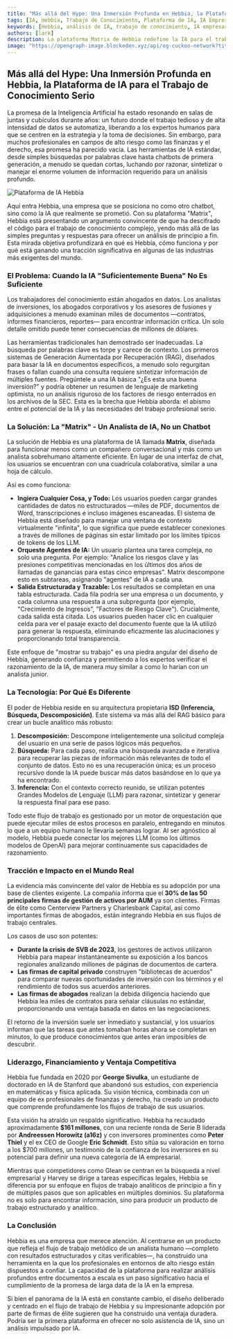 ```yaml
---
title: "Más allá del Hype: Una Inmersión Profunda en Hebbia, la Plataforma de IA para el Trabajo de Conocimiento Serio"
tags: [IA, Hebbia, Trabajo de Conocimiento, Plataforma de IA, IA Empresarial]
keywords: [Hebbia, análisis de IA, trabajo de conocimiento, IA empresarial, plataforma de IA, arquitectura ISD]
authors: [lark]
description: La plataforma Matrix de Hebbia redefine la IA para el trabajo de conocimiento, ofreciendo una solución robusta para el análisis de datos complejos en finanzas y derecho. Descubra cómo su arquitectura ISD única y sus resultados estructurados están transformando industrias.
image: "https://opengraph-image.blockeden.xyz/api/og-cuckoo-network?title=M%C3%A1s%20all%C3%A1%20del%20Hype%3A%20Una%20Inmersi%C3%B3n%20Profunda%20en%20Hebbia%2C%20la%20Plataforma%20de%20IA%20para%20el%20Trabajo%20de%20Conocimiento%20Serio"
---
```


## Más allá del Hype: Una Inmersión Profunda en Hebbia, la Plataforma de IA para el Trabajo de Conocimiento Serio

La promesa de la Inteligencia Artificial ha estado resonando en salas de juntas y cubículos durante años: un futuro donde el trabajo tedioso y de alta intensidad de datos se automatiza, liberando a los expertos humanos para que se centren en la estrategia y la toma de decisiones. Sin embargo, para muchos profesionales en campos de alto riesgo como las finanzas y el derecho, esa promesa ha parecido vacía. Las herramientas de IA estándar, desde simples búsquedas por palabras clave hasta chatbots de primera generación, a menudo se quedan cortas, luchando por razonar, sintetizar o manejar el enorme volumen de información requerido para un análisis profundo.

![Plataforma de IA Hebbia](https://opengraph-image.blockeden.xyz/api/og-cuckoo-network?title=M%C3%A1s%20all%C3%A1%20del%20Hype%3A%20Una%20Inmersi%C3%B3n%20Profunda%20en%20Hebbia%2C%20la%20Plataforma%20de%20IA%20para%20el%20Trabajo%20de%20Conocimiento%20Serio)

Aquí entra Hebbia, una empresa que se posiciona no como otro chatbot, sino como la IA que realmente se prometió. Con su plataforma "Matrix", Hebbia está presentando un argumento convincente de que ha descifrado el código para el trabajo de conocimiento complejo, yendo más allá de las simples preguntas y respuestas para ofrecer un análisis de principio a fin. Esta mirada objetiva profundizará en qué es Hebbia, cómo funciona y por qué está ganando una tracción significativa en algunas de las industrias más exigentes del mundo.

### El Problema: Cuando la IA "Suficientemente Buena" No Es Suficiente

Los trabajadores del conocimiento están ahogados en datos. Los analistas de inversiones, los abogados corporativos y los asesores de fusiones y adquisiciones a menudo examinan miles de documentos —contratos, informes financieros, reportes— para encontrar información crítica. Un solo detalle omitido puede tener consecuencias de millones de dólares.

Las herramientas tradicionales han demostrado ser inadecuadas. La búsqueda por palabras clave es torpe y carece de contexto. Los primeros sistemas de Generación Aumentada por Recuperación (RAG), diseñados para basar la IA en documentos específicos, a menudo solo regurgitan frases o fallan cuando una consulta requiere sintetizar información de múltiples fuentes. Pregúntele a una IA básica "¿Es esta una buena inversión?" y podría obtener un resumen de lenguaje de marketing optimista, no un análisis riguroso de los factores de riesgo enterrados en los archivos de la SEC. Esta es la brecha que Hebbia aborda: el abismo entre el potencial de la IA y las necesidades del trabajo profesional serio.

### La Solución: La "Matrix" - Un Analista de IA, No un Chatbot

La solución de Hebbia es una plataforma de IA llamada **Matrix**, diseñada para funcionar menos como un compañero conversacional y más como un analista sobrehumano altamente eficiente. En lugar de una interfaz de chat, los usuarios se encuentran con una cuadrícula colaborativa, similar a una hoja de cálculo.

Así es como funciona:
*   **Ingiera Cualquier Cosa, y Todo:** Los usuarios pueden cargar grandes cantidades de datos no estructurados —miles de PDF, documentos de Word, transcripciones e incluso imágenes escaneadas. El sistema de Hebbia está diseñado para manejar una ventana de contexto virtualmente "infinita", lo que significa que puede establecer conexiones a través de millones de páginas sin estar limitado por los límites típicos de tokens de los LLM.
*   **Orqueste Agentes de IA:** Un usuario plantea una tarea compleja, no solo una pregunta. Por ejemplo: "Analice los riesgos clave y las presiones competitivas mencionadas en los últimos dos años de llamadas de ganancias para estas cinco empresas". Matrix descompone esto en subtareas, asignando "agentes" de IA a cada una.
*   **Salida Estructurada y Trazable:** Los resultados se completan en una tabla estructurada. Cada fila podría ser una empresa o un documento, y cada columna una respuesta a una subpregunta (por ejemplo, "Crecimiento de Ingresos", "Factores de Riesgo Clave"). Crucialmente, cada salida está citada. Los usuarios pueden hacer clic en cualquier celda para ver el pasaje exacto del documento fuente que la IA utilizó para generar la respuesta, eliminando eficazmente las alucinaciones y proporcionando total transparencia.

Este enfoque de "mostrar su trabajo" es una piedra angular del diseño de Hebbia, generando confianza y permitiendo a los expertos verificar el razonamiento de la IA, de manera muy similar a como lo harían con un analista junior.

### La Tecnología: Por Qué Es Diferente

El poder de Hebbia reside en su arquitectura propietaria **ISD (Inferencia, Búsqueda, Descomposición)**. Este sistema va más allá del RAG básico para crear un bucle analítico más robusto:

1.  **Descomposición:** Descompone inteligentemente una solicitud compleja del usuario en una serie de pasos lógicos más pequeños.
2.  **Búsqueda:** Para cada paso, realiza una búsqueda avanzada e iterativa para recuperar las piezas de información más relevantes de todo el conjunto de datos. Esto no es una recuperación única; es un proceso recursivo donde la IA puede buscar más datos basándose en lo que ya ha encontrado.
3.  **Inferencia:** Con el contexto correcto reunido, se utilizan potentes Grandes Modelos de Lenguaje (LLM) para razonar, sintetizar y generar la respuesta final para ese paso.

Todo este flujo de trabajo es gestionado por un motor de orquestación que puede ejecutar miles de estos procesos en paralelo, entregando en minutos lo que a un equipo humano le llevaría semanas lograr. Al ser agnóstico al modelo, Hebbia puede conectar los mejores LLM (como los últimos modelos de OpenAI) para mejorar continuamente sus capacidades de razonamiento.

### Tracción e Impacto en el Mundo Real

La evidencia más convincente del valor de Hebbia es su adopción por una base de clientes exigente. La compañía informa que el **30% de las 50 principales firmas de gestión de activos por AUM** ya son clientes. Firmas de élite como Centerview Partners y Charlesbank Capital, así como importantes firmas de abogados, están integrando Hebbia en sus flujos de trabajo centrales.

Los casos de uso son potentes:
*   **Durante la crisis de SVB de 2023**, los gestores de activos utilizaron Hebbia para mapear instantáneamente su exposición a los bancos regionales analizando millones de páginas de documentos de cartera.
*   **Las firmas de capital privado** construyen "bibliotecas de acuerdos" para comparar nuevas oportunidades de inversión con los términos y el rendimiento de todos sus acuerdos anteriores.
*   **Las firmas de abogados** realizan la debida diligencia haciendo que Hebbia lea miles de contratos para señalar cláusulas no estándar, proporcionando una ventaja basada en datos en las negociaciones.

El retorno de la inversión suele ser inmediato y sustancial, y los usuarios informan que las tareas que antes tomaban horas ahora se completan en minutos, lo que produce conocimientos que antes eran imposibles de descubrir.

### Liderazgo, Financiamiento y Ventaja Competitiva

Hebbia fue fundada en 2020 por **George Sivulka**, un estudiante de doctorado en IA de Stanford que abandonó sus estudios, con experiencia en matemáticas y física aplicada. Su visión técnica, combinada con un equipo de ex profesionales de finanzas y derecho, ha creado un producto que comprende profundamente los flujos de trabajo de sus usuarios.

Esta visión ha atraído un respaldo significativo. Hebbia ha recaudado aproximadamente **$161 millones**, con una reciente ronda de Serie B liderada por **Andreessen Horowitz (a16z)** y con inversores prominentes como **Peter Thiel** y el ex CEO de Google **Eric Schmidt**. Esto sitúa su valoración en torno a los $700 millones, un testimonio de la confianza de los inversores en su potencial para definir una nueva categoría de IA empresarial.

Mientras que competidores como Glean se centran en la búsqueda a nivel empresarial y Harvey se dirige a tareas específicas legales, Hebbia se diferencia por su enfoque en flujos de trabajo analíticos de principio a fin y de múltiples pasos que son aplicables en múltiples dominios. Su plataforma no es solo para encontrar información, sino para producir un producto de trabajo estructurado y analítico.

### La Conclusión

Hebbia es una empresa que merece atención. Al centrarse en un producto que refleja el flujo de trabajo metódico de un analista humano —completo con resultados estructurados y citas verificables—, ha construido una herramienta en la que los profesionales en entornos de alto riesgo están dispuestos a confiar. La capacidad de la plataforma para realizar análisis profundos entre documentos a escala es un paso significativo hacia el cumplimiento de la promesa de larga data de la IA en la empresa.

Si bien el panorama de la IA está en constante cambio, el diseño deliberado y centrado en el flujo de trabajo de Hebbia y su impresionante adopción por parte de firmas de élite sugieren que ha construido una ventaja duradera. Podría ser la primera plataforma en ofrecer no solo asistencia de IA, sino un análisis impulsado por IA.